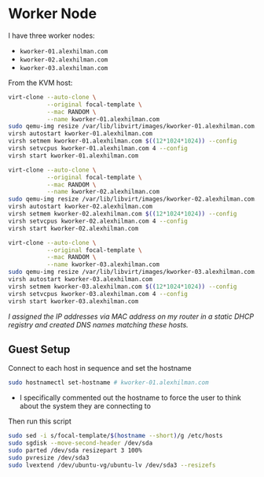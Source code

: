 # Worker Node

I have three worker nodes:
* `kworker-01.alexhilman.com`
* `kworker-02.alexhilman.com`
* `kworker-03.alexhilman.com`

From the KVM host:

```bash
virt-clone --auto-clone \
           --original focal-template \
           --mac RANDOM \
           --name kworker-01.alexhilman.com
sudo qemu-img resize /var/lib/libvirt/images/kworker-01.alexhilman.com.qcow2 32G
virsh autostart kworker-01.alexhilman.com
virsh setmem kworker-01.alexhilman.com $((12*1024*1024)) --config
virsh setvcpus kworker-01.alexhilman.com 4 --config
virsh start kworker-01.alexhilman.com

virt-clone --auto-clone \
           --original focal-template \
           --mac RANDOM \
           --name kworker-02.alexhilman.com
sudo qemu-img resize /var/lib/libvirt/images/kworker-02.alexhilman.com.qcow2 32G
virsh autostart kworker-02.alexhilman.com
virsh setmem kworker-02.alexhilman.com $((12*1024*1024)) --config
virsh setvcpus kworker-02.alexhilman.com 4 --config
virsh start kworker-02.alexhilman.com

virt-clone --auto-clone \
           --original focal-template \
           --mac RANDOM \
           --name kworker-03.alexhilman.com
sudo qemu-img resize /var/lib/libvirt/images/kworker-03.alexhilman.com.qcow2 32G
virsh autostart kworker-03.alexhilman.com
virsh setmem kworker-03.alexhilman.com $((12*1024*1024)) --config
virsh setvcpus kworker-03.alexhilman.com 4 --config
virsh start kworker-03.alexhilman.com
```

_I assigned the IP addresses via MAC address on my router in a static DHCP registry and created DNS names matching these hosts._

## Guest Setup

Connect to each host in sequence and set the hostname
```bash
sudo hostnamectl set-hostname # kworker-01.alexhilman.com
```
* I specifically commented out the hostname to force the user to think about the system they are connecting to

Then run this script

```bash
sudo sed -i s/focal-template/$(hostname --short)/g /etc/hosts
sudo sgdisk --move-second-header /dev/sda
sudo parted /dev/sda resizepart 3 100%
sudo pvresize /dev/sda3 
sudo lvextend /dev/ubuntu-vg/ubuntu-lv /dev/sda3 --resizefs
```
